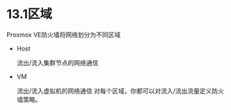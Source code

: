 # 13.1区域

Proxmox VE防火墙将网络划分为不同区域
- Host
  
  流出/流入集群节点的网络通信
- VM	

  流出/流入虚拟机的网络通信
对每个区域，你都可以对流入/流出流量定义防火墙策略。